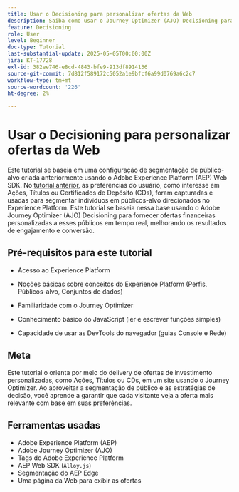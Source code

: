 ```yaml
---
title: Usar o Decisioning para personalizar ofertas da Web
description: Saiba como usar o Journey Optimizer (AJO) Decisioning para fornecer ofertas personalizadas em uma página da Web aproveitando a segmentação de público incorporada no Experience Platform (AEP).
feature: Decisioning
role: User
level: Beginner
doc-type: Tutorial
last-substantial-update: 2025-05-05T00:00:00Z
jira: KT-17728
exl-id: 382ee746-e8cd-4843-bfe9-913df8914136
source-git-commit: 7d812f589172c5052a1e9bfcf6a99d0769a6c2c7
workflow-type: tm+mt
source-wordcount: '226'
ht-degree: 2%

---
```


# Usar o Decisioning para personalizar ofertas da Web

Este tutorial se baseia em uma configuração de segmentação de público-alvo criada anteriormente usando o Adobe Experience Platform (AEP) Web SDK. No [tutorial anterior](https://experienceleague.adobe.com/pt-br/docs/journey-optimizer-learn/create-audiences-using-web-sdk/introduction), as preferências do usuário, como interesse em Ações, Títulos ou Certificados de Depósito (CDs), foram capturadas e usadas para segmentar indivíduos em públicos-alvo direcionados no Experience Platform. Este tutorial se baseia nessa base usando o Adobe Journey Optimizer (AJO) Decisioning para fornecer ofertas financeiras personalizadas a esses públicos em tempo real, melhorando os resultados de engajamento e conversão.


## Pré-requisitos para este tutorial

* Acesso ao Experience Platform

* Noções básicas sobre conceitos do Experience Platform (Perfis, Públicos-alvo, Conjuntos de dados)

* Familiaridade com o Journey Optimizer

* Conhecimento básico do JavaScript (ler e escrever funções simples)

* Capacidade de usar as DevTools do navegador (guias Console e Rede)


## Meta

Este tutorial o orienta por meio do delivery de ofertas de investimento personalizadas, como Ações, Títulos ou CDs, em um site usando o Journey Optimizer. Ao aproveitar a segmentação de público e as estratégias de decisão, você aprende a garantir que cada visitante veja a oferta mais relevante com base em suas preferências.

## Ferramentas usadas

* Adobe Experience Platform (AEP)
* Adobe Journey Optimizer (AJO)
* Tags do Adobe Experience Platform
* AEP Web SDK (`Alloy.js`)
* Segmentação do AEP Edge
* Uma página da Web para exibir as ofertas
